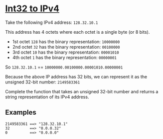 # [Int32 to IPv4](https://www.codewars.com/kata/int32-to-ipv4 "https://www.codewars.com/kata/52e88b39ffb6ac53a400022e")

Take the following IPv4 address: `128.32.10.1`

This address has 4 octets where each octet is a single byte (or 8 bits).

* 1st octet `128` has the binary representation: `10000000`
* 2nd octet `32` has the binary representation: `00100000`
* 3rd octet `10` has the binary representation: `00001010`
* 4th octet `1` has the binary representation: `00000001`

So `128.32.10.1` == `10000000.00100000.00001010.00000001`

Because the above IP address has 32 bits, we can represent it as the unsigned 32-bit
number: `2149583361`

Complete the function that takes an unsigned 32-bit number and returns a string representation of
its IPv4 address.

## Examples

```
2149583361 ==> "128.32.10.1"
32         ==> "0.0.0.32"
0          ==> "0.0.0.0"
```
